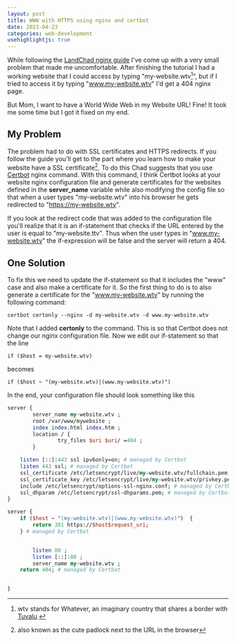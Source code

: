 ```yaml
---
layout: post
title: WWW with HTTPS using nginx and certbot
date: 2023-04-23
categories: web-development
usehighlightjs: true
---
```


While following the [LandChad nginx guide](https://landchad.net/basic/nginx/) I've come up with a very small problem that made me uncomfortable.
After finishing the tutorial I had a working website that I could access by typing "my-website.wtv[^1]", but if I tried to access it by typing "www.my-website.wtv" I'd get a 404 nginx page.

But Mom, I want to have a World Wide Web in my Website URL!
Fine! It took me some time but I got it fixed on my end.

## My Problem

The problem had to do with SSL certificates and HTTPS redirects. If you follow the guide you'll get to the part where you learn how to make your website have a SSL certificate[^2]. To do this Chad suggests that you use [Certbot](https://certbot.eff.org/) nginx command. With this command, I think Certbot looks at your website nginx configuration file and generate certificates for the websites defined in the **server_name** variable while also modifying the config file so that when a user types "my-website.wtv" into his browser he gets redirected to "https://my-website.wtv".

If you look at the redirect code that was added to the configuration file you'll realize that it is an if-statement that checks if the URL entered by the user is equal to "my-website.ttv". Thus when the user types in "www.my-website.wtv" the if-expression will be false and the server will return a 404.

## One Solution

To fix this we need to update the if-statement so that it includes the "www" case and also make a certificate for it. So the first thing to do is to also generate a certificate for the "www.my-website.wtv" by running the following command:

    certbot certonly --nginx -d my-website.wtv -d www.my-website.wtv

Note that I added **certonly** to the command. This is so that Certbot does not change our nginx configuration file. Now we edit our if-statement so that the line

    if ($host = my-website.wtv)

becomes

    if ($host ~ "(my-website.wtv)|(www.my-website.wtv)")

In the end, your configuration file should look something like this
```perl
server {
        server_name my-website.wtv ;
        root /var/www/mywebsite ;
        index index.html index.htm ;
        location / {
                try_files $uri $uri/ =404 ;
        }

    listen [::]:443 ssl ipv6only=on; # managed by Certbot
    listen 443 ssl; # managed by Certbot
    ssl_certificate /etc/letsencrypt/live/my-website.wtv/fullchain.pem; # managed by Certbot
    ssl_certificate_key /etc/letsencrypt/live/my-website.wtv/privkey.pem; # managed by Certbot
    include /etc/letsencrypt/options-ssl-nginx.conf; # managed by Certbot
    ssl_dhparam /etc/letsencrypt/ssl-dhparams.pem; # managed by Certbot
}

server {
    if ($host ~ "(my-website.wtv)|(www.my-website.wtv)")  {
        return 301 https://$host$request_uri;
    } # managed by Certbot


        listen 80 ;
        listen [::]:80 ;
        server_name my-website.wtv ;
    return 404; # managed by Certbot


}
```
[^1]: wtv stands for Whatever, an imaginary country that shares a border with [Tuvalu](https://en.wikipedia.org/wiki/Tuvalu).
[^2]: also known as the cute padlock next to the URL in the browser